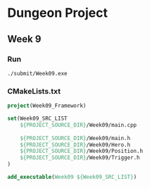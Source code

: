 # Dungeon Project

## Week 9

### Run

```
./submit/Week09.exe
```

### CMakeLists.txt

```cmake
project(Week09_Framework)

set(Week09_SRC_LIST 
    ${PROJECT_SOURCE_DIR}/Week09/main.cpp
	
	${PROJECT_SOURCE_DIR}/Week09/main.h
	${PROJECT_SOURCE_DIR}/Week09/Hero.h
	${PROJECT_SOURCE_DIR}/Week09/Position.h
	${PROJECT_SOURCE_DIR}/Week09/Trigger.h
)

add_executable(Week09 ${Week09_SRC_LIST})
```

